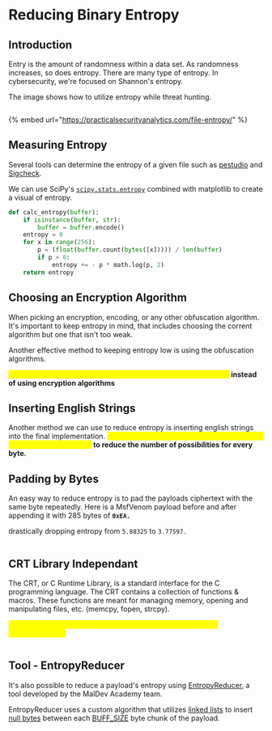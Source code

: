 # Reducing Binary Entropy

## Introduction

Entry is the amount of randomness within a data set. As randomness increases, so does entropy. There are many type of entropy. In cybersecurity, we're focused on Shannon's entropy.

The image shows how to utilize entropy while threat hunting.

<figure><img src="../../.gitbook/assets/image (27).png" alt=""><figcaption></figcaption></figure>

{% embed url="https://practicalsecurityanalytics.com/file-entropy/" %}

## Measuring Entropy

Several tools can determine the entropy of a given file such as [pestudio](https://www.winitor.com/download) and [Sigcheck](https://learn.microsoft.com/en-us/sysinternals/downloads/sigcheck).

We can use SciPy's [`scipy.stats.entropy`](https://docs.scipy.org/doc/scipy/reference/generated/scipy.stats.entropy.html) combined with matplotlib to create a visual of entropy.

```python
def calc_entropy(buffer):
    if isinstance(buffer, str):
        buffer = buffer.encode()
    entropy = 0
    for x in range(256):
        p = (float(buffer.count(bytes([x])))) / len(buffer)
        if p > 0:
            entropy += - p * math.log(p, 2)
    return entropy
```



## Choosing an Encryption Algorithm

When picking an encryption, encoding, or any other obfuscation algorithm. It's important to keep entropy in mind, that includes choosing the corrent algorithm but one that isn't too weak.

Another effective method to keeping entropy low is using the obfuscation algorithms.

<mark style="color:yellow;">**IPv4fuscation, IPv6fuscation, Macfuscation, and UUIDfuscation**</mark>**&#x20;instead of using encryption algorithms**



## Inserting English Strings

Another method we can use to reduce entropy is inserting english strings into the final implementation.  <mark style="color:yellow;">**It's recommended to use either all lower case or all upper case strings**</mark>**&#x20;to reduce the number of possibilities for every byte.**



## Padding by Bytes

An easy way to reduce entropy is to pad the payloads ciphertext with the same byte repeatedly. Here is a MsfVenom payload before and after appending it with 285 bytes of **`0xEA.`**

drastically dropping entropy from `5.88325` to `3.77597.`

<figure><img src="../../.gitbook/assets/image (28).png" alt=""><figcaption></figcaption></figure>

## CRT Library Independant

The CRT, or C Runtime Library, is a standard interface for the C programming language. The CRT contains a collection of functions & macros. These functions are meant for managing memory, opening and manipulating files, etc. (memcpy, fopen, strcpy).

<mark style="color:yellow;">**Removing CRT can drastically reduce the entropy of the final implementation.**</mark>

<figure><img src="../../.gitbook/assets/image (29).png" alt=""><figcaption></figcaption></figure>



## Tool - EntropyReducer&#x20;

It's also possible to reduce a payload's entropy using [EntropyReducer](https://github.com/Maldev-Academy/EntropyReducer), a tool developed by the MalDev Academy team.&#x20;

EntropyReducer uses a custom algorithm that utilizes [linked lists](https://www.learn-c.org/en/Linked_lists) to insert [null bytes](https://github.com/Maldev-Academy/EntropyReducer/blob/main/EntropyReducer/Common.h#L14) between each [BUFF\_SIZE](https://github.com/Maldev-Academy/EntropyReducer/blob/main/EntropyReducer/Common.h#L13) byte chunk of the payload.
